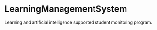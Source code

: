 # LearningManagementSystem
Learning and artificial intelligence supported student monitoring program.
